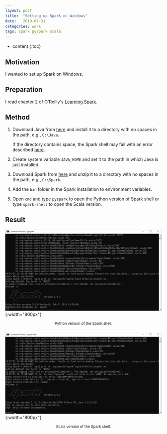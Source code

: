 ```yaml
---
layout: post
title:  "Setting up Spark on Windows"
date:   2019-07-31
categories: work
tags: spark pyspark scala
---
```


* content
{:toc}

## Motivation

I wanted to set up Spark on Windows.

## Preparation

I read chapter 2 of O'Reilly's [Learning Spark](https://www.oreilly.com/library/view/learning-spark/9781449359034/).



## Method

1. Download Java from [here](https://java.com/en/download/win10.jsp) and install it to a directory with no spaces in the path, e.g., `C:\Java`.

    If the directory contains space, the Spark shell may fail with an error described [here](https://stackoverflow.com/questions/44027151/why-does-spark-shell-fail-with-was-unexpected-at-this-time).
2. Create system variable `JAVA_HOME` and set it to the path in which Java is just installed.
3. Download Spark from [here](http://spark.apache.org/downloads.html) and unzip it to a directory with no spaces in the path, e.g., `C:\Spark`.
4. Add the `bin` folder in the Spark installation to environment variables.
5. Open `cmd` and type `pyspark` to open the Python version of Spark shell or type `spark-shell` to open the Scala version.

## Result

![](/images/pyspark.png){:width="800px"}
<div align="center">
<sup>Python version of the Spark shell.</sup>
</div>

![](/images/scala_spark.png){:width="800px"}
<div align="center">
<sup>Scala version of the Spark shell.</sup>
</div>